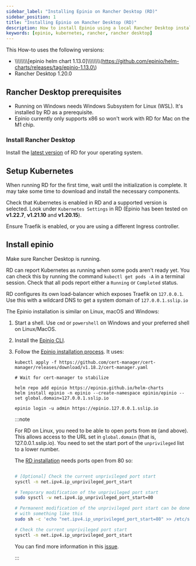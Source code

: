 ```yaml
---
sidebar_label: "Installing Epinio on Rancher Desktop (RD)"
sidebar_position: 1
title: "Installing Epinio on Rancher Desktop (RD)"
description: How to install Epinio using a local Rancher Desktop installation.
keywords: [epinio, kubernetes, rancher, rancher desktop]
---
```


This How-to uses the following versions:

* \\\\\\\\\\\\\\\\\[epinio helm chart 1.13.0\]\\\\\\\\\\\\\\\\\(https://github.com/epinio/helm-charts/releases/tag/epinio-1.13.0\)
* Rancher Desktop 1.20.0

## Rancher Desktop prerequisites

* Running on Windows needs Windows Subsystem for Linux (WSL).
It's installed by RD as a prerequisite.
* Epinio currently only supports x86 so won't work with RD for Mac on the M1 chip.

### Install Rancher Desktop

Install the [latest version](https://github.com/rancher-sandbox/rancher-desktop/releases) of RD for your operating system.

## Setup Kubernetes

When running RD for the first time, wait until the initialization is complete. It may take some time to download and install the necessary components.

Check that Kubernetes is enabled in RD and a supported version is selected.
Look under `Kubernetes Settings` in RD (Epinio has been tested on **v1.22.7**, **v1.21.10** and **v1.20.15**).

Ensure Traefik is enabled, or you are using a different Ingress controller.

## Install epinio

Make sure Rancher Desktop is running.

RD can report Kubernetes as running when some pods aren't ready yet.
You can check this by running the command `kubectl get pods -A` in a terminal session.
Check that all pods report either a `Running` or `Completed` status.

RD configures its own load-balancer which exposes Traefik on `127.0.0.1`.
Use this with a wildcard DNS to get a system domain of `127.0.0.1.sslip.io`

The Epinio installation is similar on Linux, macOS and Windows:

1. Start a shell. Use `cmd` or `powershell` on Windows and your preferred shell on Linux/MacOS.

1. Install the [Epinio CLI](../../installation/install_epinio_cli.md).

1. Follow the [Epinio installation process](../../installation/install_epinio.md). It uses:

    ```shell
    kubectl apply -f https://github.com/cert-manager/cert-manager/releases/download/v1.18.2/cert-manager.yaml

    # Wait for cert-manager to stabilize

    helm repo add epinio https://epinio.github.io/helm-charts
    helm install epinio -n epinio --create-namespace epinio/epinio --set global.domain=127.0.0.1.sslip.io

    epinio login -u admin https://epinio.127.0.0.1.sslip.io

    ```

    :::note

    For RD on Linux, you need to be able to open ports from `80` (and above).
    This allows access to the URL set in `global.domain` (that is, 127.0.0.1.sslip.io).
    You need to set the start port of the `unprivileged` list to a lower number.

    The [RD installation](https://docs.rancherdesktop.io/getting-started/installation/#traefik-port-binding-access) needs ports open from 80 so:

    ```bash

    # [Optional] Check the current unprivileged port start
    sysctl -n net.ipv4.ip_unprivileged_port_start

    # Temporary modification of the unprivileged port start
    sudo sysctl -w net.ipv4.ip_unprivileged_port_start=80

    # Permanent modification of the unprivileged port start can be done
    # with something like this
    sudo sh -c 'echo "net.ipv4.ip_unprivileged_port_start=80" >> /etc/sysctl.d/50-unprivileged-ports.conf'

    # Check the current unprivileged port start
    sysctl -n net.ipv4.ip_unprivileged_port_start

    ```

    You can find more information in this [issue](https://github.com/rancher-sandbox/rancher-desktop/issues/576).

    :::
